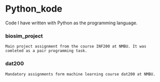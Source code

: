 # Python_kode
Code I have written with Python as the programming language.

### biosim_project
```
Main project assignment from the course INF200 at NMBU. It was comleted as a pair programming task.
```
### dat200
```
Mandatory assignments form machine learning course dat200 at NMBU.
```
